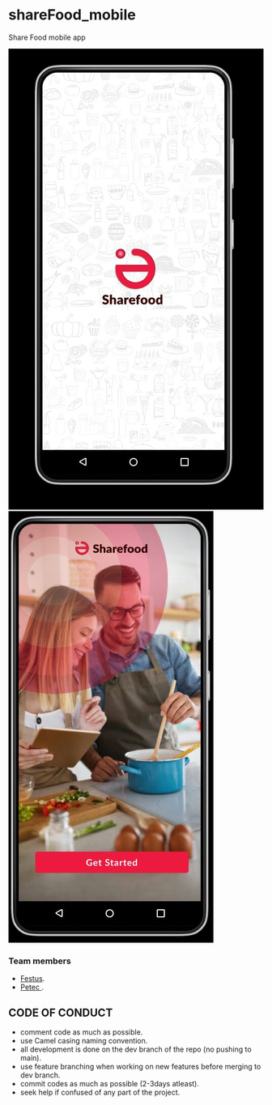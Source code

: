 # shareFood_mobile
Share Food mobile app  

![one](IMG_20220815_123015_873.jpg) ![two](IMG_20220815_123025_083.jpg)

### Team members 
- [Festus](https://github.com/festgo12).
- [Petec ](https://github.com/Petec0x0).


## CODE OF CONDUCT
- comment code as much as possible.
- use Camel casing naming convention. 
- all development is done on the dev branch of the repo (no pushing to main).
- use feature branching when working on new features before merging to dev branch.
- commit codes as much as possible (2-3days atleast).
- seek help if confused of any part of the project.
 

